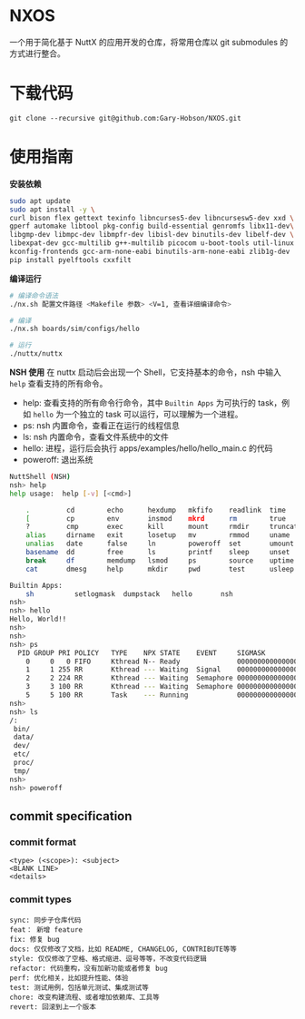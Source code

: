 # NXOS

一个用于简化基于 NuttX 的应用开发的仓库，将常用仓库以 git submodules 的方式进行整合。

# 下载代码

```
git clone --recursive git@github.com:Gary-Hobson/NXOS.git
```

# 使用指南

**安装依赖**

```sh
sudo apt update
sudo apt install -y \
curl bison flex gettext texinfo libncurses5-dev libncursesw5-dev xxd \
gperf automake libtool pkg-config build-essential genromfs libx11-dev\
libgmp-dev libmpc-dev libmpfr-dev libisl-dev binutils-dev libelf-dev \
libexpat-dev gcc-multilib g++-multilib picocom u-boot-tools util-linux \
kconfig-frontends gcc-arm-none-eabi binutils-arm-none-eabi zlib1g-dev
pip install pyelftools cxxfilt
```

**编译运行**

```sh
# 编译命令语法
./nx.sh 配置文件路径 <Makefile 参数> <V=1, 查看详细编译命令>

# 编译
./nx.sh boards/sim/configs/hello

# 运行
./nuttx/nuttx
```

**NSH 使用**
在 nuttx 启动后会出现一个 Shell，它支持基本的命令，nsh 中输入 `help` 查看支持的所有命令。

- help: 查看支持的所有命令行命令，其中 `Builtin Apps` 为可执行的 task，例如 `hello` 为一个独立的 task 可以运行，可以理解为一个进程。
- ps: nsh 内置命令，查看正在运行的线程信息
- ls: nsh 内置命令，查看文件系统中的文件
- hello: 进程，运行后会执行 apps/examples/hello/hello_main.c 的代码
- poweroff: 退出系统

```sh
NuttShell (NSH)
nsh> help
help usage:  help [-v] [<cmd>]

    .         cd        echo      hexdump   mkfifo    readlink  time      xd
    [         cp        env       insmod    mkrd      rm        true
    ?         cmp       exec      kill      mount     rmdir     truncate
    alias     dirname   exit      losetup   mv        rmmod     uname
    unalias   date      false     ln        poweroff  set       umount
    basename  dd        free      ls        printf    sleep     unset
    break     df        memdump   lsmod     ps        source    uptime
    cat       dmesg     help      mkdir     pwd       test      usleep

Builtin Apps:
    sh          setlogmask  dumpstack   hello       nsh
nsh>
nsh> hello
Hello, World!!
nsh>
nsh>
nsh> ps
  PID GROUP PRI POLICY   TYPE    NPX STATE    EVENT     SIGMASK           STACK   USED  FILLED    CPU COMMAND
    0     0   0 FIFO     Kthread N-- Ready              0000000000000000 2162592 007784   0.3%   99.3% Idle Task
    1     1 255 RR       Kthread --- Waiting  Signal    0000000000000000 2162560 003832   0.1%    0.6% loop_task
    2     2 224 RR       Kthread --- Waiting  Semaphore 0000000000000000 2162544 003384   0.1%    0.0% hpwork 0x5587b753b300
    3     3 100 RR       Kthread --- Waiting  Semaphore 0000000000000000 2162544 002888   0.1%    0.0% lpwork 0x5587b753b360
    5     5 100 RR       Task    --- Running            0000000000000000 2162560 011384   0.5%    0.0% nsh_main
nsh>
nsh> ls
/:
 bin/
 data/
 dev/
 etc/
 proc/
 tmp/
nsh>
nsh> poweroff
```

## commit specification

### commit format

```
<type> (<scope>): <subject>
<BLANK LINE>
<details>
```

### commit types

```
sync: 同步子仓库代码
feat： 新增 feature
fix: 修复 bug
docs: 仅仅修改了文档，比如 README, CHANGELOG, CONTRIBUTE等等
style: 仅仅修改了空格、格式缩进、逗号等等，不改变代码逻辑
refactor: 代码重构，没有加新功能或者修复 bug
perf: 优化相关，比如提升性能、体验
test: 测试用例，包括单元测试、集成测试等
chore: 改变构建流程、或者增加依赖库、工具等
revert: 回滚到上一个版本
```
